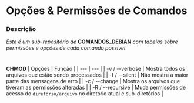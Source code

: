 # Opções & Permissões de Comandos
### Descrição
*Este é um sub-repositório de* **[COMANDOS_DEBIAN](https://github.com/jvwill/Comandos/blob/main/COMANDOS%20-%20DEBIAN.md)** *com tabelas sobre permissões e opções de cada comando possível*

#

**CHMOD**
  | Opções | Função |
  | --- | --- |
  | -v / --verbose | Mostra todos os arquivos que estão sendo processados |
  | -f / --silent | Não mostra a maior parte das mensagens de erro |
  | -c / --change | Mostra os arquivos que tiveram as permissões alteradas |
  | -R / --recursive | Muda permissões de acesso do ```diretório/arquivo``` no diretório atual e sub-diretórios |
